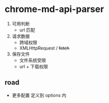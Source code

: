 # chrome-md-api-parser

1. 可用判断
    - url 匹配
2. 请求数据
    - 跨域权限
    - XMLHttpRequest / ~~fetch~~
3. 保存文件
    - 文件系统受限
    - url + 下载权限

## road
- 更多配置 定义到 options 内
